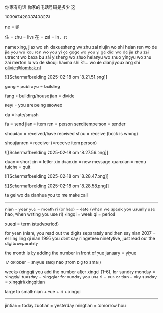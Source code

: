 你家有电话
你家的电话号码是多少
这

103987428937498273

ne = 呢


住 = zhu = live
在 = zai = in，at


name xing, jiao
wo shi daxuesheng
wo zhu zai niujin
wo shi helan ren
wo de jia you wu kou ren
wo you yi ge gege
wo you yi ge didi
wo de jia zhu zai utrecht
wo baba bu shi yisheng
wo shuo helanyu
wo shuo yingyu
wo zhu zai merton lu
wo de shouji haoma shi 31...
wo de dianji youxiang shi olivier@lombok.nl

![[Scherm­afbeelding 2025-02-18 om 18.21.51.png]]

gong = public
yu = building

fang = building/house
jian = divide

keyi = you are being allowed

da = hate/smash

fa = send
jian = item
ren = person
senditemperson = sender

shoudao = received/have received
shou = receive (book is wrong)

shoujianren = receiver (=receive item person)

![[Scherm­afbeelding 2025-02-18 om 18.27.56.png]]

duan = short
xin = letter
xin duanxin = new message
xuanxian = menu
tuichu = quit

![[Scherm­afbeelding 2025-02-18 om 18.28.47.png]]


![[Scherm­afbeelding 2025-02-18 om 18.28.58.png]]


ta gei wo da dianhua
you to me make call

---

nian = year
yue = month
ri (or hao) = date (when we speak you usually use hao, when writing you use ri)
xingqi = week
qi = period

xueqi = term (studyperiod)

for yean (nian), you read out the digits separately and then say nian
2007 = er ling ling qi nian
1995 you dont say ningeteen ninetyfive, just read out the digits separately

the month is by adding the number in front of yue
january = yiyue

17 oktober = shiyue shiqi hao (from big to small)

weeks (xingqi) you add the number after xingqi (1-6), for sunday 
monday = xingqiyi
tuesday = xingqier
for sunday you use ri = sun or tian = sky
sunday = xingqiri/xingqitian

large to small:
nian + yue + ri + xingqi


---

jintian = today
zuotian = yesterday
mingtian = tomorrow
hou